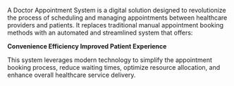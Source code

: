 A Doctor Appointment System is a digital solution designed to revolutionize the process of scheduling and managing appointments between healthcare providers and patients. 
It replaces traditional manual appointment booking methods with an automated and streamlined system that offers:

**Convenience
  Efficiency
  Improved Patient Experience**

This system leverages modern technology to simplify the appointment booking process, reduce waiting times, optimize resource allocation, and enhance overall healthcare service delivery.

